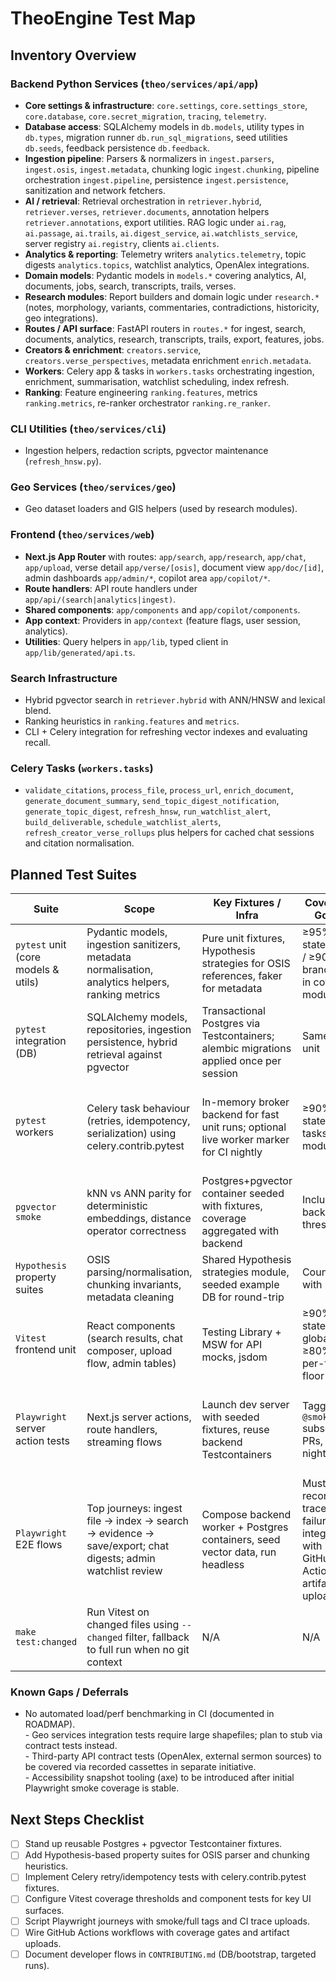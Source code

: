 # TheoEngine Test Map

## Inventory Overview

### Backend Python Services (`theo/services/api/app`)
- **Core settings & infrastructure**: `core.settings`, `core.settings_store`, `core.database`, `core.secret_migration`, `tracing`, `telemetry`.
- **Database access**: SQLAlchemy models in `db.models`, utility types in `db.types`, migration runner `db.run_sql_migrations`, seed utilities `db.seeds`, feedback persistence `db.feedback`.
- **Ingestion pipeline**: Parsers & normalizers in `ingest.parsers`, `ingest.osis`, `ingest.metadata`, chunking logic `ingest.chunking`, pipeline orchestration `ingest.pipeline`, persistence `ingest.persistence`, sanitization and network fetchers.
- **AI / retrieval**: Retrieval orchestration in `retriever.hybrid`, `retriever.verses`, `retriever.documents`, annotation helpers `retriever.annotations`, export utilities. RAG logic under `ai.rag`, `ai.passage`, `ai.trails`, `ai.digest_service`, `ai.watchlists_service`, server registry `ai.registry`, clients `ai.clients`.
- **Analytics & reporting**: Telemetry writers `analytics.telemetry`, topic digests `analytics.topics`, watchlist analytics, OpenAlex integrations.
- **Domain models**: Pydantic models in `models.*` covering analytics, AI, documents, jobs, search, transcripts, trails, verses.
- **Research modules**: Report builders and domain logic under `research.*` (notes, morphology, variants, commentaries, contradictions, historicity, geo integrations).
- **Routes / API surface**: FastAPI routers in `routes.*` for ingest, search, documents, analytics, research, transcripts, trails, export, features, jobs.
- **Creators & enrichment**: `creators.service`, `creators.verse_perspectives`, metadata enrichment `enrich.metadata`.
- **Workers**: Celery app & tasks in `workers.tasks` orchestrating ingestion, enrichment, summarisation, watchlist scheduling, index refresh.
- **Ranking**: Feature engineering `ranking.features`, metrics `ranking.metrics`, re-ranker orchestrator `ranking.re_ranker`.

### CLI Utilities (`theo/services/cli`)
- Ingestion helpers, redaction scripts, pgvector maintenance (`refresh_hnsw.py`).

### Geo Services (`theo/services/geo`)
- Geo dataset loaders and GIS helpers (used by research modules).

### Frontend (`theo/services/web`)
- **Next.js App Router** with routes: `app/search`, `app/research`, `app/chat`, `app/upload`, verse detail `app/verse/[osis]`, document view `app/doc/[id]`, admin dashboards `app/admin/*`, copilot area `app/copilot/*`.
- **Route handlers**: API route handlers under `app/api/(search|analytics|ingest)`.
- **Shared components**: `app/components` and `app/copilot/components`.
- **App context**: Providers in `app/context` (feature flags, user session, analytics).
- **Utilities**: Query helpers in `app/lib`, typed client in `app/lib/generated/api.ts`.

### Search Infrastructure
- Hybrid pgvector search in `retriever.hybrid` with ANN/HNSW and lexical blend.
- Ranking heuristics in `ranking.features` and `metrics`.
- CLI + Celery integration for refreshing vector indexes and evaluating recall.

### Celery Tasks (`workers.tasks`)
- `validate_citations`, `process_file`, `process_url`, `enrich_document`, `generate_document_summary`, `send_topic_digest_notification`, `generate_topic_digest`, `refresh_hnsw`, `run_watchlist_alert`, `build_deliverable`, `schedule_watchlist_alerts`, `refresh_creator_verse_rollups` plus helpers for cached chat sessions and citation normalisation.

## Planned Test Suites

| Suite | Scope | Key Fixtures / Infra | Coverage Goals | Notes & Deferrals |
| --- | --- | --- | --- | --- |
| `pytest` unit (core models & utils) | Pydantic models, ingestion sanitizers, metadata normalisation, analytics helpers, ranking metrics | Pure unit fixtures, Hypothesis strategies for OSIS references, faker for metadata | ≥95% statements / ≥90% branches in covered modules | Defer slow integrations (OpenAlex HTTP) – will mock client boundary |
| `pytest` integration (DB) | SQLAlchemy models, repositories, ingestion persistence, hybrid retrieval against pgvector | Transactional Postgres via Testcontainers; alembic migrations applied once per session | Same as unit | Full-text search weight tuning out of scope for initial pass |
| `pytest` workers | Celery task behaviour (retries, idempotency, serialization) using celery.contrib.pytest | In-memory broker backend for fast unit runs; optional live worker marker for CI nightly | ≥90% statements tasks module | Live worker test to assert beat schedule wiring deferred pending CI resource allocation |
| `pgvector smoke` | kNN vs ANN parity for deterministic embeddings, distance operator correctness | Postgres+pgvector container seeded with fixtures, coverage aggregated with backend | Included in backend thresholds | Performance benchmark to remain as non-gating metric due to CI time |
| `Hypothesis` property suites | OSIS parsing/normalisation, chunking invariants, metadata cleaning | Shared Hypothesis strategies module, seeded example DB for round-trip | Counted with pytest | Additional DSL for TEI parsing deferred |
| `Vitest` frontend unit | React components (search results, chat composer, upload flow, admin tables) | Testing Library + MSW for API mocks, jsdom | ≥90% statements global, ≥80% per-file floor | Visual regressions deferred to Playwright visual diff follow-up |
| `Playwright` server action tests | Next.js server actions, route handlers, streaming flows | Launch dev server with seeded fixtures, reuse backend Testcontainers | Tagged `@smoke` subset for PRs, `@full` nightly | Authentication SSO handshake simulated via test-only token exchange |
| `Playwright` E2E flows | Top journeys: ingest file → index → search → evidence → save/export; chat digests; admin watchlist review | Compose backend worker + Postgres containers, seed vector data, run headless | Must record traces on failure, integrate with GitHub Actions artifact upload | Additional locale/RTL coverage deferred |
| `make test:changed` | Run Vitest on changed files using `--changed` filter, fallback to full run when no git context | N/A | N/A | Implementation tied to Nx caching deferred |

### Known Gaps / Deferrals
- No automated load/perf benchmarking in CI (documented in ROADMAP).<br>- Geo services integration tests require large shapefiles; plan to stub via contract tests instead.<br>- Third-party API contract tests (OpenAlex, external sermon sources) to be covered via recorded cassettes in separate initiative.<br>- Accessibility snapshot tooling (axe) to be introduced after initial Playwright smoke coverage is stable.

## Next Steps Checklist
- [ ] Stand up reusable Postgres + pgvector Testcontainer fixtures.
- [ ] Add Hypothesis-based property suites for OSIS parser and chunking heuristics.
- [ ] Implement Celery retry/idempotency tests with celery.contrib.pytest fixtures.
- [ ] Configure Vitest coverage thresholds and component tests for key UI surfaces.
- [ ] Script Playwright journeys with smoke/full tags and CI trace uploads.
- [ ] Wire GitHub Actions workflows with coverage gates and artifact uploads.
- [ ] Document developer flows in `CONTRIBUTING.md` (DB/bootstrap, targeted runs).
